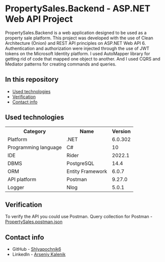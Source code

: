 <h1>PropertySales.Backend - ASP.NET Web API Project</h1>

<div>
    <p>
        PropertySales.Backend is a web application designed 
        to be used as a property sale platform.
        This project was developed with the use of Clean Architecture (Onion)
        and REST API principles on ASP.NET Web API 6.
        Authentication and authorization were injected through the use of
        JWT tokens on the Microsoft Identity platform.
        I used AutoMapper library for getting rid of code that mapped one object to another.
        And I used CQRS and Mediator patterns for creating commands and queries.
    </p>
</div>

<div>
    <h2>In this repository</h2>
    <ul>
        <li><a href="#stack">Used technologies</a></li>
        <li><a href="#verify">Verification</a></li>
        <li><a href="#contact">Contact info</a></li>
    </ul>
</div>

<div id="stack">
    <h2>Used technologies</h2>
    <p>
        <table>
            <tbody>
                <tr>
                    <th>Category</th>
                    <th>Name</th>
                    <th>Version</th>
                </tr>
                <tr>
                    <td>Platform</td>
                    <td>.NET</td>
                    <td>6.0.302</td>
                </tr>
                <tr>
                    <td>Programming language</td>
                    <td>C#</td>
                    <td>10</td>
                </tr>
                <tr>
                    <td>IDE</td>
                    <td>Rider</td>
                    <td>2022.1</td>
                </tr>
                <tr>
                    <td>DBMS</td>
                    <td>PostgreSQL</td>
                    <td>14.4</td>
                </tr>
                <tr>
                    <td>ORM</td>
                    <td>Entity Framework</td>
                    <td>6.0.7</td>
                </tr>
                <tr>
                    <td>API platform</td>
                    <td>Postman</td>
                    <td>9.27.0</td>
                </tr>
                <tr>
                    <td>Logger</td>
                    <td>Nlog</td>
                    <td>5.0.1</td>
                </tr>
            </tbody>
        </table>
    </p>
</div>

<div id="verify">
    <h2>Verification</h2>
    <p>
        To verify the API you could use Postman.
        Query collection for Postman - 
        <a href="https://www.getpostman.com/collections/ed936c5cb380b72c06b4">
            PropertySales.postman.json
        </a>
    </p>
</div>

<div id="contact">
    <h2>Contact info</h2>
    <ul>
        <li>GitHub - <a href="https://github.com/Shlyapochnik6">Shlyapochnik6</a></li>
        <li>LinkedIn - <a href="https://www.linkedin.com/in/arseniy-kalenik-479b35244/">Arseniy Kalenik</a></li>
    </ul>
</div>